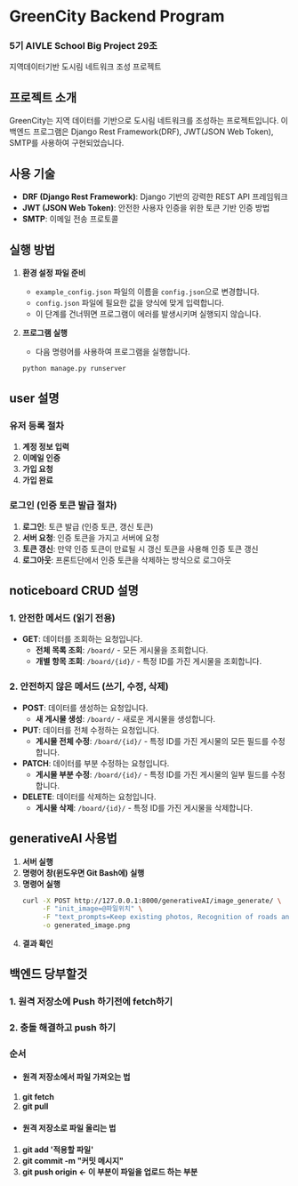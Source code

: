 # GreenCity Backend Program

### 5기 AIVLE School Big Project 29조
지역데이터기반 도시림 네트워크 조성 프로젝트

## 프로젝트 소개
GreenCity는 지역 데이터를 기반으로 도시림 네트워크를 조성하는 프로젝트입니다. 이 백엔드 프로그램은 Django Rest Framework(DRF), JWT(JSON Web Token), SMTP를 사용하여 구현되었습니다.

## 사용 기술
- **DRF (Django Rest Framework)**: Django 기반의 강력한 REST API 프레임워크
- **JWT (JSON Web Token)**: 안전한 사용자 인증을 위한 토큰 기반 인증 방법
- **SMTP**: 이메일 전송 프로토콜

## 실행 방법
1. **환경 설정 파일 준비**
   - `example_config.json` 파일의 이름을 `config.json`으로 변경합니다.
   - `config.json` 파일에 필요한 값을 양식에 맞게 입력합니다.
   - 이 단계를 건너뛰면 프로그램이 에러를 발생시키며 실행되지 않습니다.

2. **프로그램 실행**
   - 다음 명령어를 사용하여 프로그램을 실행합니다.
   ```bash
   python manage.py runserver

## user 설명
### 유저 등록 절차
1. **계정 정보 입력**
2. **이메일 인증**
3. **가입 요청**
4. **가입 완료**

### 로그인 (인증 토큰 발급 절차)
1. **로그인**: 토큰 발급 (인증 토큰, 갱신 토큰)
2. **서버 요청**: 인증 토큰을 가지고 서버에 요청
3. **토큰 갱신**: 만약 인증 토큰이 만료될 시 갱신 토큰을 사용해 인증 토큰 갱신
4. **로그아웃**: 프론트단에서 인증 토큰을 삭제하는 방식으로 로그아웃


## noticeboard CRUD 설명
### 1. 안전한 메서드 (읽기 전용)
- **GET**: 데이터를 조회하는 요청입니다.
  - **전체 목록 조회**: `/board/` - 모든 게시물을 조회합니다.
  - **개별 항목 조회**: `/board/{id}/` - 특정 ID를 가진 게시물을 조회합니다.

### 2. 안전하지 않은 메서드 (쓰기, 수정, 삭제)
- **POST**: 데이터를 생성하는 요청입니다.
  - **새 게시물 생성**: `/board/` - 새로운 게시물을 생성합니다.
- **PUT**: 데이터를 전체 수정하는 요청입니다.
  - **게시물 전체 수정**: `/board/{id}/` - 특정 ID를 가진 게시물의 모든 필드를 수정합니다.
- **PATCH**: 데이터를 부분 수정하는 요청입니다.
  - **게시물 부분 수정**: `/board/{id}/` - 특정 ID를 가진 게시물의 일부 필드를 수정합니다.
- **DELETE**: 데이터를 삭제하는 요청입니다.
  - **게시물 삭제**: `/board/{id}/` - 특정 ID를 가진 게시물을 삭제합니다.

## generativeAI 사용법

1. **서버 실행**
2. **명령어 창(윈도우면 Git Bash에) 실행**
3. **명령어 실행**
    ```sh
    curl -X POST http://127.0.0.1:8000/generativeAI/image_generate/ \
         -F "init_image=@파일위치" \
         -F "text_prompts=Keep existing photos, Recognition of roads and buildings, Plant ginkgo trees on the sidewalk along the road" \
         -o generated_image.png
    ```
4. **결과 확인**


## 백엔드 당부할것
### 1. 원격 저장소에 Push 하기전에 fetch하기 
### 2. 충돌 해결하고 push 하기

### 순서
- #### 원격 저장소에서 파일 가져오는 법
 1. **git fetch**
 2. **git pull**

- #### 원격 저장소로 파일 올리는 법
 1. **git add '적용할 파일'**
 2. **git commit -m "커밋 메시지"**
 3. **git push origin <- 이 부분이 파일을 업로드 하는 부분** 